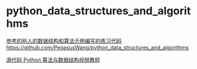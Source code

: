 # python_data_structures_and_algorithms

[参考的别人的数据结构和算法示例编写的练习代码](https://github.com/PegasusWang/python_data_structures_and_algorithms)https://github.com/PegasusWang/python_data_structures_and_algorithms

[源代码 Python 算法与数据结构视频教程](http://ningning.today/python_data_structures_and_algorithms/)
